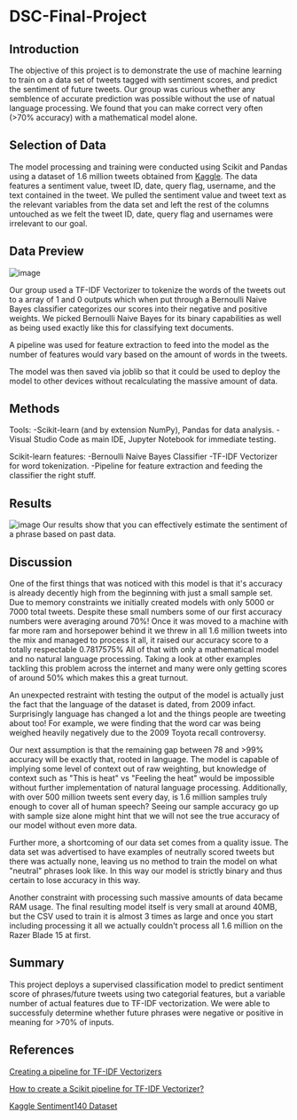 # DSC-Final-Project
## Introduction
The objective of this project is to demonstrate the use of machine learning to train on a data set of tweets tagged with sentiment scores, and predict the sentiment of future tweets. Our group was curious whether any semblence of accurate prediction was possible without the use of natual language processing. We found that you can make correct very often (>70% accuracy) with a mathematical model alone. 

## Selection of Data
The model processing and training were conducted using Scikit and Pandas using a dataset of 1.6 million tweets obtained from [Kaggle](https://www.kaggle.com/kazanova/sentiment140). The data features a sentiment value, tweet ID, date, query flag, username, and the text contained in the tweet. We pulled the sentiment value and tweet text as the relevant variables from the data set and left the rest of the columns untouched as we felt the tweet ID, date, query flag and usernames were irrelevant to our goal. 

## Data Preview

![image](https://user-images.githubusercontent.com/54987160/145305379-11a54997-652c-4208-ab31-2e8888e1d511.png)

Our group used a TF-IDF Vectorizer to tokenize the words of the tweets out to a array of 1 and 0 outputs which when put through a Bernoulli Naive Bayes classifier categorizes our scores into their negative and positive weights. We picked Bernoulli Naive Bayes for its binary capabilities as well as being used exactly like this for classifying text documents.

A pipeline was used for feature extraction to feed into the model as the number of features would vary based on the amount of words in the tweets. 

The model was then saved via joblib so that it could be used to deploy the model to other devices without recalculating the massive amount of data.

## Methods
Tools: 
-Scikit-learn (and by extension NumPy), Pandas for data analysis.
-Visual Studio Code as main IDE, Jupyter Notebook for immediate testing. 

Scikit-learn features:
-Bernoulli Naive Bayes Classifier
-TF-IDF Vectorizer for word tokenization.
-Pipeline for feature extraction and feeding the classifier the right stuff. 
## Results
![image](https://user-images.githubusercontent.com/54987160/145731986-f6d84d09-e3c7-4e22-80e0-f251640eba8d.png)
Our results show that you can effectively estimate the sentiment of a phrase based on past data. 

## Discussion
One of the first things that was noticed with this model is that it's accuracy is already decently high from the beginning with just a small sample set. Due to memory constraints we initially created models with only 5000 or 7000 total tweets. Despite these small numbers some of our first accuracy numbers were averaging around 70%! Once it was moved to a machine with far more ram and horsepower behind it we threw in all 1.6 million tweets into the mix and managed to process it all, it raised our accuracy score to a totally respectable 0.7817575% All of that with only a mathematical model and no natural language processing. Taking a look at other examples tackling this problem across the internet and many were only getting scores of around 50% which makes this a great turnout. 

An unexpected restraint with testing the output of the model is actually just the fact that the language of the dataset is dated, from 2009 infact. Surprisingly language has changed a lot and the things people are tweeting about too! For example, we were finding that the word car was being weighed heavily negatively due to the 2009 Toyota recall controversy. 

Our next assumption is that the remaining gap between 78 and >99% accuracy will be exactly that, rooted in language. The model is capable of implying some level of context out of raw weighting, but knowledge of context such as "This is heat" vs "Feeling the heat" would be impossible without further implementation of natural language processing. Additionally, with over 500 million tweets sent every day, is 1.6 million samples truly enough to cover all of human speech? Seeing our sample accuracy go up with sample size alone might hint that we will not see the true accuracy of our model without even more data. 

Further more, a shortcoming of our data set comes from a quality issue. The data set was advertised to have examples of neutrally scored tweets but there was actually none, leaving us no method to train the model on what "neutral" phrases look like. In this way our model is strictly binary and thus certain to lose accuracy in this way. 

Another constraint with processing such massive amounts of data became RAM usage. The final resulting model itself is very small at around 40MB, but the CSV used to train it is almost 3 times as large and once you start including processing it all we actually couldn't process all 1.6 million on the Razer Blade 15 at first. 
## Summary
This project deploys a supervised classification model to predict sentiment score of phrases/future tweets using two categorial features, but a variable number of actual features due to TF-IDF vectorization. We were able to successfuly determine whether future phrases were negative or positive in meaning for >70% of inputs. 
## References

[Creating a pipeline for TF-IDF Vectorizers](https://scikit-learn.org/stable/modules/generated/sklearn.pipeline.Pipeline.html)

[How to create a Scikit pipeline for TF-IDF Vectorizer?](https://stackoverflow.com/questions/63662308/how-to-create-a-scikit-pipeline-for-tf-idf-vectorizer)

[Kaggle Sentiment140 Dataset](https://www.kaggle.com/kazanova/sentiment140)
